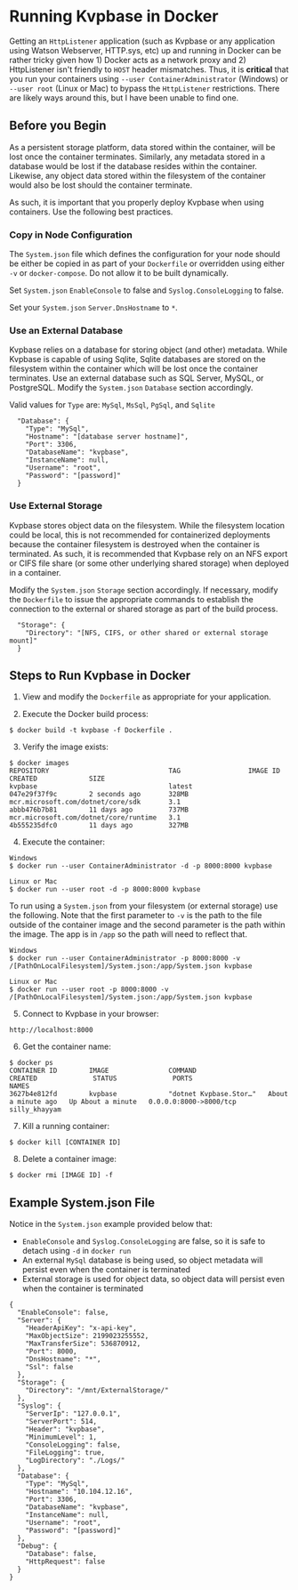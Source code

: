 # Running Kvpbase in Docker
 
Getting an ```HttpListener``` application (such as Kvpbase or any application using Watson Webserver, HTTP.sys, etc) up and running in Docker can be rather tricky given how 1) Docker acts as a network proxy and 2) HttpListener isn't friendly to ```HOST``` header mismatches.  Thus, it is **critical** that you run your containers using ```--user ContainerAdministrator``` (Windows) or ```--user root``` (Linux or Mac) to bypass the ```HttpListener``` restrictions.  There are likely ways around this, but I have been unable to find one.  

## Before you Begin

As a persistent storage platform, data stored within the container, will be lost once the container terminates.  Similarly, any metadata stored in a database would be lost if the database resides within the container.  Likewise, any object data stored within the filesystem of the container would also be lost should the container terminate.

As such, it is important that you properly deploy Kvpbase when using containers.  Use the following best practices.

### Copy in Node Configuration

The ```System.json``` file which defines the configuration for your node should be either be copied in as part of your ```Dockerfile``` or overridden using either ```-v``` or ```docker-compose```.  Do not allow it to be built dynamically.

Set ```System.json``` ```EnableConsole``` to false and ```Syslog.ConsoleLogging``` to false.  

Set your ```System.json``` ```Server.DnsHostname``` to ```*```.

### Use an External Database

Kvpbase relies on a database for storing object (and other) metadata.  While Kvpbase is capable of using Sqlite, Sqlite databases are stored on the filesystem within the container which will be lost once the container terminates.  Use an external database such as SQL Server, MySQL, or PostgreSQL.  Modify the ```System.json``` ```Database``` section accordingly. 

Valid values for ```Type``` are: ```MySql```, ```MsSql```, ```PgSql```, and ```Sqlite```
```
  "Database": {
    "Type": "MySql",  
    "Hostname": "[database server hostname]",
    "Port": 3306,
    "DatabaseName": "kvpbase",
    "InstanceName": null,
    "Username": "root",
    "Password": "[password]"
  }
```

### Use External Storage

Kvpbase stores object data on the filesystem.  While the filesystem location could be local, this is not recommended for containerized deployments because the container filesystem is destroyed when the container is terminated.  As such, it is recommended that Kvpbase rely on an NFS export or CIFS file share (or some other underlying shared storage) when deployed in a container.

Modify the ```System.json``` ```Storage``` section accordingly.  If necessary, modify the ```Dockerfile``` to issue the appropriate commands to establish the connection to the external or shared storage as part of the build process.
```
  "Storage": {
    "Directory": "[NFS, CIFS, or other shared or external storage mount]"
  }
```

## Steps to Run Kvpbase in Docker

1) View and modify the ```Dockerfile``` as appropriate for your application.

2) Execute the Docker build process:
```
$ docker build -t kvpbase -f Dockerfile .
```

3) Verify the image exists:
```
$ docker images
REPOSITORY                              TAG                 IMAGE ID            CREATED             SIZE
kvpbase                                 latest              047e29f37f9c        2 seconds ago       328MB
mcr.microsoft.com/dotnet/core/sdk       3.1                 abbb476b7b81        11 days ago         737MB
mcr.microsoft.com/dotnet/core/runtime   3.1                 4b555235dfc0        11 days ago         327MB
```
 
4) Execute the container:
```
Windows
$ docker run --user ContainerAdministrator -d -p 8000:8000 kvpbase 

Linux or Mac 
$ docker run --user root -d -p 8000:8000 kvpbase
```

To run using a ```System.json``` from your filesystem (or external storage) use the following.  Note that the first parameter to ```-v``` is the path to the file outside of the container image and the second parameter is the path within the image.  The app is in ```/app``` so the path will need to reflect that.
```
Windows
$ docker run --user ContainerAdministrator -p 8000:8000 -v /[PathOnLocalFilesystem]/System.json:/app/System.json kvpbase

Linux or Mac 
$ docker run --user root -p 8000:8000 -v /[PathOnLocalFilesystem]/System.json:/app/System.json kvpbase
```

5) Connect to Kvpbase in your browser: 
```
http://localhost:8000
```

6) Get the container name:
```
$ docker ps
CONTAINER ID        IMAGE               COMMAND                  CREATED              STATUS              PORTS                    NAMES
3627b4e812fd        kvpbase             "dotnet Kvpbase.Stor…"   About a minute ago   Up About a minute   0.0.0.0:8000->8000/tcp   silly_khayyam
```

7) Kill a running container:
```
$ docker kill [CONTAINER ID]
```

8) Delete a container image:
```
$ docker rmi [IMAGE ID] -f
```

## Example System.json File

Notice in the ```System.json``` example provided below that:

- ```EnableConsole``` and ```Syslog.ConsoleLogging``` are false, so it is safe to detach using ```-d``` in ```docker run```
- An external ```MySql``` database is being used, so object metadata will persist even when the container is terminated
- External storage is used for object data, so object data will persist even when the container is terminated

```
{
  "EnableConsole": false,
  "Server": {
    "HeaderApiKey": "x-api-key",
    "MaxObjectSize": 2199023255552,
    "MaxTransferSize": 536870912,
    "Port": 8000,
    "DnsHostname": "*",
    "Ssl": false
  },
  "Storage": {
    "Directory": "/mnt/ExternalStorage/"
  },
  "Syslog": {
    "ServerIp": "127.0.0.1",
    "ServerPort": 514,
    "Header": "kvpbase",
    "MinimumLevel": 1,
    "ConsoleLogging": false,
    "FileLogging": true,
    "LogDirectory": "./Logs/"
  },
  "Database": {
    "Type": "MySql",  
    "Hostname": "10.104.12.16",
    "Port": 3306,
    "DatabaseName": "kvpbase",
    "InstanceName": null,
    "Username": "root",
    "Password": "[password]"
  },
  "Debug": {
    "Database": false,
    "HttpRequest": false
  }
}
```